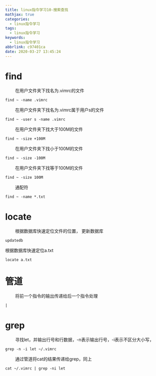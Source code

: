 ```yaml
---
title: linux指令学习10-搜索查找
mathjax: true
categories:
  - linux指令学习
tags:
  - linux指令学习
keywords:
  - linux指令学习
abbrlink: c97401ca
date: 2020-03-27 13:45:24
---
```


# find

&emsp;&emsp; 在用户文件夹下找名为.vimrc的文件
```
find ~ -name .vimrc
```
&emsp;&emsp; 在用户文件夹下找名为.vimrc属于用户s的文件

```
find ~ -user s -name .vimrc
```

<!---more-->
&emsp;&emsp; 在用户文件夹下找大于100M的文件
```
find ~ -size +100M
```
&emsp;&emsp; 在用户文件夹下找小于100M的文件
```
find ~ -size -100M
```
&emsp;&emsp; 在用户文件夹下找等于100M的文件
```
find ~ -size 100M
```
&emsp;&emsp; 通配符
```
find ~ -name *.txt
```


# locate
&emsp;&emsp; 根据数据库快速定位文件的位置，
更新数据库
```
updatedb
```
根据数据库快速定位a.txt
```
locate a.txt 
```

# 管道
&emsp;&emsp; 将前一个指令的输出传递给后一个指令处理
```
|
```

# grep

&emsp;&emsp; 寻找let，并输出行号和行数据，-n表示输出行号，-i表示不区分大小写，
```
grep -n -i let ~/.vimrc
```
&emsp;&emsp; 通过管道将cat的结果传递给grep，同上
```
cat ~/.vimrc | grep -ni let
```

